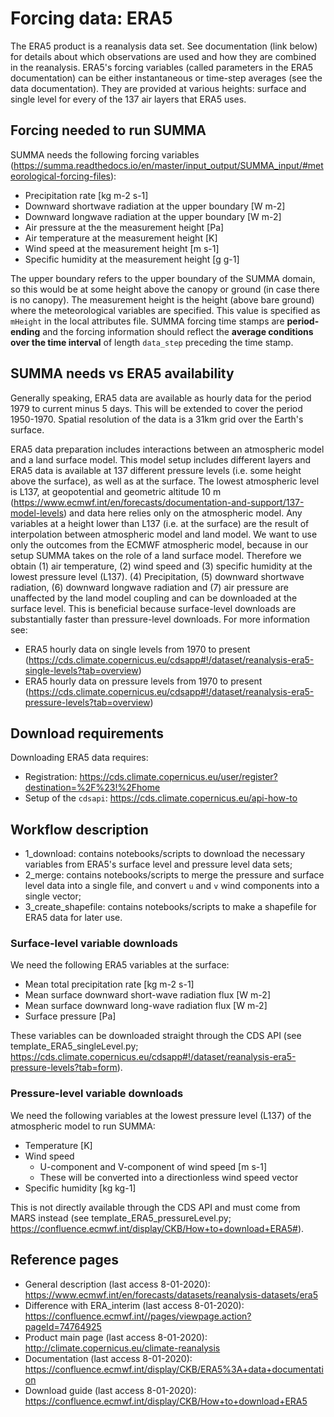# Forcing data: ERA5 
The ERA5 product is a reanalysis data set. See documentation (link below) for details about which observations are used and how they are combined in the reanalysis. ERA5's forcing variables (called parameters in the ERA5 documentation) can be either instantaneous or time-step averages (see the data documentation). They are provided at various heights: surface and single level for every of the 137 air layers that ERA5 uses. 

## Forcing needed to run SUMMA
SUMMA needs the following forcing variables (https://summa.readthedocs.io/en/master/input_output/SUMMA_input/#meteorological-forcing-files):
- Precipitation rate [kg m-2 s-1]
- Downward shortwave radiation at the upper boundary [W m-2]
- Downward longwave radiation at the upper boundary [W m-2]
- Air pressure at the the measurement height [Pa]
- Air temperature at the measurement height [K]
- Wind speed at the measurement height [m s-1]
- Specific humidity at the measurement height [g g-1]

The upper boundary refers to the upper boundary of the SUMMA domain, so this would be at some height above the canopy or ground (in case there is no canopy). The measurement height is the height (above bare ground) where the meteorological variables are specified. This value is specified as `mHeight` in the local attributes file. SUMMA forcing time stamps are **period-ending** and the forcing information should reflect the **average conditions over the time interval** of length `data_step` preceding the time stamp.


## SUMMA needs vs ERA5 availability
Generally speaking, ERA5 data are available as hourly data for the period 1979 to current minus 5 days. This will be extended to cover the period 1950-1970. Spatial resolution of the data is a 31km grid over the Earth's surface.

ERA5 data preparation includes interactions between an atmospheric model and a land surface model. This model setup includes different layers and ERA5 data is available at 137 different pressure levels (i.e. some height above the surface), as well as at the surface. The lowest atmospheric level is L137, at geopotential and geometric altitude 10 m (https://www.ecmwf.int/en/forecasts/documentation-and-support/137-model-levels) and data here relies only on the atmospheric model. Any variables at a height lower than L137 (i.e. at the surface) are the result of interpolation between atmospheric model and land model. We want to use only the outcomes from the ECMWF atmospheric model, because in our setup SUMMA takes on the role of a land surface model. Therefore we obtain (1) air temperature, (2) wind speed and (3) specific humidity at the lowest pressure level (L137). (4) Precipitation, (5) downward shortwave radiation, (6) downward longwave radiation and (7) air pressure are unaffected by the land model coupling and can be downloaded at the surface level. This is beneficial because surface-level downloads are substantially faster than pressure-level downloads. For more information see:

- ERA5 hourly data on single levels from 1970 to present (https://cds.climate.copernicus.eu/cdsapp#!/dataset/reanalysis-era5-single-levels?tab=overview)
- ERA5 hourly data on pressure levels from 1970 to present (https://cds.climate.copernicus.eu/cdsapp#!/dataset/reanalysis-era5-pressure-levels?tab=overview)


## Download requirements
Downloading ERA5 data requires:
- Registration: https://cds.climate.copernicus.eu/user/register?destination=%2F%23!%2Fhome
- Setup of the `cdsapi`: https://cds.climate.copernicus.eu/api-how-to


## Workflow description
- 1_download: contains notebooks/scripts to download the necessary variables from ERA5's surface level and pressure level data sets;
- 2_merge: contains notebooks/scripts to merge the pressure and surface level data into a single file, and convert `u` and `v` wind components into a single vector;
- 3_create_shapefile: contains notebooks/scripts to make a shapefile for ERA5 data for later use.


### Surface-level variable downloads
We need the following ERA5 variables at the surface:
- Mean total precipitation rate [kg m-2 s-1]
- Mean surface downward short-wave radiation flux [W m-2]
- Mean surface downward long-wave radiation flux [W m-2]
- Surface pressure [Pa]

These variables can be downloaded straight through the CDS API (see template_ERA5_singleLevel.py; https://cds.climate.copernicus.eu/cdsapp#!/dataset/reanalysis-era5-pressure-levels?tab=form).


### Pressure-level variable downloads
We need the following variables at the lowest pressure level (L137) of the atmospheric model to run SUMMA:
- Temperature [K]
- Wind speed
    - U-component and V-component of wind speed [m s-1]
    - These will be converted into a directionless wind speed vector 
- Specific humidity [kg kg-1]

This is not directly available through the CDS API and must come from MARS instead (see template_ERA5_pressureLevel.py; https://confluence.ecmwf.int/display/CKB/How+to+download+ERA5#).


## Reference pages
- General description (last access 8-01-2020): https://www.ecmwf.int/en/forecasts/datasets/reanalysis-datasets/era5
- Difference with ERA_interim (last access 8-01-2020): https://confluence.ecmwf.int//pages/viewpage.action?pageId=74764925
- Product main page (last access 8-01-2020): http://climate.copernicus.eu/climate-reanalysis
- Documentation (last access 8-01-2020): https://confluence.ecmwf.int/display/CKB/ERA5%3A+data+documentation
- Download guide (last access 8-01-2020): https://confluence.ecmwf.int/display/CKB/How+to+download+ERA5
